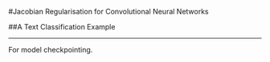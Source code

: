 #Jacobian Regularisation for Convolutional Neural Networks 

##A Text Classification Example

----------------------------------------------------------

For model checkpointing.